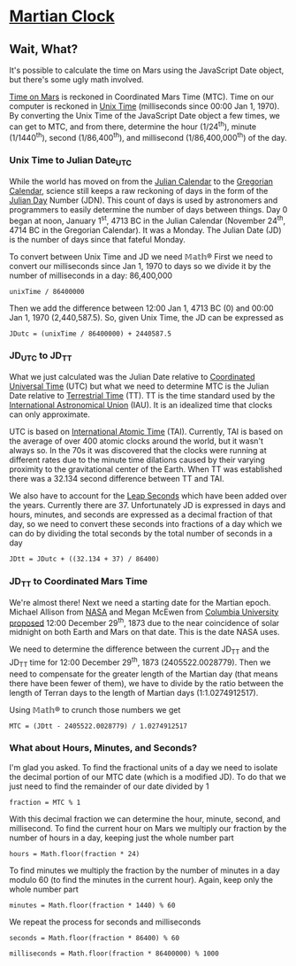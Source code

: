# [Martian Clock](https://dkallen78.github.io/clocks/mars-clock/martianClockSVG.html)

## Wait, What?

It's possible to calculate the time on Mars using the JavaScript Date object, but there's some ugly math involved.

[Time on Mars](https://en.wikipedia.org/wiki/Timekeeping_on_Mars) is reckoned in Coordinated Mars Time (MTC). Time on our computer is reckoned in [Unix Time](https://en.wikipedia.org/wiki/Unix_time) (milliseconds since 00:00 Jan 1, 1970). By converting the Unix Time of the JavaScript Date object a few times, we can get to MTC, and from there, determine the hour (1/24<sup>th</sup>), minute (1/1440<sup>th</sup>), second (1/86,400<sup>th</sup>), and millisecond (1/86,400,000<sup>th</sup>) of the day.

### Unix Time to Julian Date<sub>UTC</sub>

While the world has moved on from the [Julian Calendar](https://en.wikipedia.org/wiki/Julian_calendar) to the [Gregorian Calendar](https://en.wikipedia.org/wiki/Gregorian_calendar), science still keeps a raw reckoning of days in the form of the [Julian Day](https://en.wikipedia.org/wiki/Julian_day) Number (JDN). This count of days is used by astronomers and programmers to easily determine the number of days between things. Day 0 began at noon, January 1<sup>st</sup>, 4713 BC in the Julian Calendar (November 24<sup>th</sup>, 4714 BC in the Gregorian Calendar). It was a Monday. The Julian Date (JD) is the number of days since that fateful Monday.

To convert between Unix Time and JD we need 𝕄𝕒𝕥𝕙® First we need to convert our milliseconds since Jan 1, 1970 to days so we divide it by the number of milliseconds in a day: 86,400,000 

`unixTime / 86400000`

Then we add the difference between 12:00 Jan 1, 4713 BC (0) and 00:00 Jan 1, 1970 (2,440,587.5). So, given Unix Time, the JD can be expressed as

`JDutc = (unixTime / 86400000) + 2440587.5`

### JD<sub>UTC</sub> to JD<sub>TT</sub>

What we just calculated was the Julian Date relative to [Coordinated Universal Time](https://en.wikipedia.org/wiki/Coordinated_Universal_Time) (UTC) but what we need to determine MTC is the Julian Date relative to [Terrestrial Time](https://en.wikipedia.org/wiki/Terrestrial_Time) (TT). TT is the time standard used by the [International Astronomical Union](https://www.iau.org/) (IAU). It is an idealized time that clocks can only approximate. 

UTC is based on [International Atomic Time](https://en.wikipedia.org/wiki/International_Atomic_Time) (TAI). Currently, TAI is based on the average of over 400 atomic clocks around the world, but it wasn't always so. In the 70s it was discovered that the clocks were running at different rates due to the minute time dilations caused by their varying proximity to the gravitational center of the Earth. When TT was established there was a 32.134 second difference between TT and TAI.

We also have to account for the [Leap Seconds](https://en.wikipedia.org/wiki/Leap_second) which have been added over the years. Currently there are 37. Unfortunately JD is expressed in days and hours, minutes, and seconds are expressed as a decimal fraction of that day, so we need to convert these seconds into fractions of a day which we can do by dividing the total seconds by the total number of seconds in a day

`JDtt = JDutc + ((32.134 + 37) / 86400)`

### JD<sub>TT</sub> to Coordinated Mars Time

We're almost there! Next we need a starting date for the Martian epoch. Michael Allison from [NASA](https://www.nasa.gov/) and Megan McEwen from [Columbia University](https://www.columbia.edu/) [proposed](https://pubs.giss.nasa.gov/docs/2000/2000_Allison_al05000n.pdf) 12:00 December 29<sup>th</sup>, 1873 due to the near coincidence of solar midnight on both Earth and Mars on that date. This is the date NASA uses. 

We need to determine the difference between the current JD<sub>TT</sub> and the JD<sub>TT</sub> time for 12:00 December 29<sup>th</sup>, 1873 (2405522.0028779). Then we need to compensate for the greater length of the Martian day (that means there have been fewer of them), we have to divide by the ratio between the length of Terran days to the length of Martian days (1:1.0274912517).

Using 𝕄𝕒𝕥𝕙® to crunch those numbers we get

`MTC = (JDtt - 2405522.0028779) / 1.0274912517`

### What about Hours, Minutes, and Seconds?

I'm glad you asked. To find the fractional units of a day we need to isolate the decimal portion of our MTC date (which is a modified JD). To do that we just need to find the remainder of our date divided by 1

`fraction = MTC % 1`

With this decimal fraction we can determine the hour, minute, second, and millisecond. To find the current hour on Mars we multiply our fraction by the number of hours in a day, keeping just the whole number part

`hours = Math.floor(fraction * 24)`

To find minutes we multiply the fraction by the number of minutes in a day modulo 60 (to find the minutes in the current hour). Again, keep only the whole number part

`minutes = Math.floor(fraction * 1440) % 60`

We repeat the process for seconds and milliseconds

`seconds = Math.floor(fraction * 86400) % 60`

`milliseconds = Math.floor(fraction * 86400000) % 1000`
